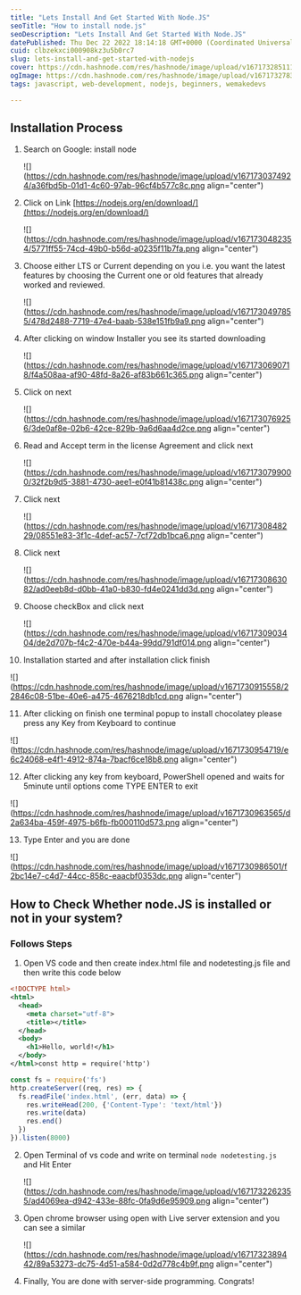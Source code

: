 ```yaml
---
title: "Lets Install And Get Started With Node.JS"
seoTitle: "How to install node.js"
seoDescription: "Lets Install And Get Started With Node.JS"
datePublished: Thu Dec 22 2022 18:14:18 GMT+0000 (Coordinated Universal Time)
cuid: clbzekxci000908kz3u5b0rc7
slug: lets-install-and-get-started-with-nodejs
cover: https://cdn.hashnode.com/res/hashnode/image/upload/v1671732851117/bce22050-3f32-418d-9ba1-e1bd64e9e7bd.png
ogImage: https://cdn.hashnode.com/res/hashnode/image/upload/v1671732783169/818aedb2-8c0c-4c9b-9047-fb5771bd7534.png
tags: javascript, web-development, nodejs, beginners, wemakedevs

---
```


## Installation Process

1.  Search on Google: install node
    
    ![](https://cdn.hashnode.com/res/hashnode/image/upload/v1671730374924/a36fbd5b-01d1-4c60-97ab-96cf4b577c8c.png align="center")
    
2.  Click on Link [https://nodejs.org/en/download/](https://nodejs.org/en/download/)
    
    ![](https://cdn.hashnode.com/res/hashnode/image/upload/v1671730482354/5771ff55-74cd-49b0-b56d-a0235f11b7fa.png align="center")
    
3.  Choose either LTS or Current depending on you i.e. you want the latest features by choosing the Current one or old features that already worked and reviewed.
    
    ![](https://cdn.hashnode.com/res/hashnode/image/upload/v1671730497855/478d2488-7719-47e4-baab-538e151fb9a9.png align="center")
    
4.  After clicking on window Installer you see its started downloading
    
    ![](https://cdn.hashnode.com/res/hashnode/image/upload/v1671730690718/f4a508aa-af90-48fd-8a26-af83b661c365.png align="center")
    
5.  Click on next
    
    ![](https://cdn.hashnode.com/res/hashnode/image/upload/v1671730769256/3de0af8e-02b6-42ce-829b-9a6d6aa4d2ce.png align="center")
    
6.  Read and Accept term in the license Agreement and click next
    
    ![](https://cdn.hashnode.com/res/hashnode/image/upload/v1671730799000/32f2b9d5-3881-4730-aee1-e0f41b81438c.png align="center")
    
7.  Click next
    
    ![](https://cdn.hashnode.com/res/hashnode/image/upload/v1671730848229/08551e83-3f1c-4def-ac57-7cf72db1bca6.png align="center")
    
8.  Click next
    
    ![](https://cdn.hashnode.com/res/hashnode/image/upload/v1671730863082/ad0eeb8d-d0bb-41a0-b830-fd4e0241dd3d.png align="center")
    
9.  Choose checkBox and click next
    
    ![](https://cdn.hashnode.com/res/hashnode/image/upload/v1671730903404/de2d707b-f4c2-470e-b44a-99dd791df014.png align="center")
    
10.  Installation started and after installation click finish
    

![](https://cdn.hashnode.com/res/hashnode/image/upload/v1671730915558/22846c08-51be-40e6-a475-4676218db1cd.png align="center")

11.  After clicking on finish one terminal popup to install chocolatey please press any Key from Keyboard to continue
    

![](https://cdn.hashnode.com/res/hashnode/image/upload/v1671730954719/e6c24068-e4f1-4912-874a-7bacf6ce18b8.png align="center")

12.  After clicking any key from keyboard, PowerShell opened and waits for 5minute until options come TYPE ENTER to exit
    

![](https://cdn.hashnode.com/res/hashnode/image/upload/v1671730963565/d2a634ba-459f-4975-b6fb-fb000110d573.png align="center")

13.  Type Enter and you are done
    

![](https://cdn.hashnode.com/res/hashnode/image/upload/v1671730986501/f2bc14e7-c4d7-44cc-858c-eaacbf0353dc.png align="center")

## How to Check Whether node.JS is installed or not in your system?

### **Follows Steps**

1.  Open VS code and then create index.html file and nodetesting.js file and then write this code below
    

```xml
<!DOCTYPE html>
<html>
  <head>
    <meta charset="utf-8">
    <title></title>
  </head>
  <body>
    <h1>Hello, world!</h1>
  </body>
</html>const http = require('http')
```

```javascript
const fs = require('fs')
http.createServer((req, res) => {
  fs.readFile('index.html', (err, data) => {
    res.writeHead(200, {'Content-Type': 'text/html'})
    res.write(data)
    res.end()
  })
}).listen(8000)
```

2.  Open Terminal of vs code and write on terminal `node nodetesting.js` and Hit Enter
    
    ![](https://cdn.hashnode.com/res/hashnode/image/upload/v1671732262355/ad4069ea-d942-433e-88fc-0fa9d6e95909.png align="center")
    
3.  Open chrome browser using open with Live server extension and you can see a similar
    
    ![](https://cdn.hashnode.com/res/hashnode/image/upload/v1671732389442/89a53273-dc75-4d51-a584-0d2d778c4b9f.png align="center")
    
4.  Finally, You are done with server-side programming. Congrats!